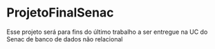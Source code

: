 # ProjetoFinalSenac
Esse projeto  será para fins do último trabalho a ser entregue na UC do Senac de banco de dados não relacional
